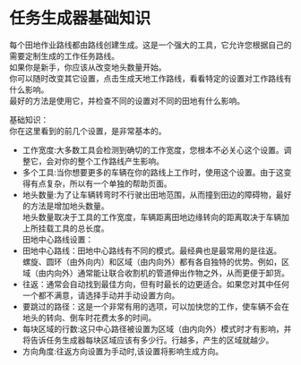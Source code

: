 # 任务生成器基础知识

  
每个田地作业路线都由路线创建生成。这是一个强大的工具，它允许您根据自己的需要定制生成的工作任务路线。  
如果你是新手，你应该从改变地头数量开始。  
你可以随时改变其它设置，点击生成天地工作路线，看看特定的设置对工作路线有什么影响。  
最好的方法是使用它，并检查不同的设置对不同的田地有什么影响。  


  
基础知识：  
你在这里看到的前几个设置，是非常基本的。  
- 工作宽度:大多数工具会检测到确切的工作宽度，您根本不必关心这个设置。调整它，会对你的整个工作路线产生影响。  
- 多个工具:当你想要更多的车辆在你的路线上工作时，使用这个设置。由于这变得有点复杂，所以有一个单独的帮助页面。  
- 地头数量:为了让车辆转弯时不行驶出田地范围，从而撞到田边的障碍物，最好的方法是增加地头数量。  
地头数量取决于工具的工作宽度，车辆距离田地边缘转向的距离取决于车辆加上所挂载工具的总长度。  
田地中心路线设置：  
- 田地中心路线：田地中心路线有不同的模式。最经典也是最常用的是往返。  
螺旋、圆环（由外向内）和区域（由内向外）都有各自独特的优势。例如，区域（由内向外）通常能让联合收割机的管道伸出作物之外，从而更便于卸货。  
- 往返：通常会自动找到最佳方向，但有时最长的边更适合。如果您对其中任何一个都不满意，请选择手动并手动设置方向。  
- 要跳过的路径：这是一个非常有用的选项，可以加快您的工作，使车辆不会在地头的转向、倒车时花费太多的时间。  
- 每块区域的行数:这只中心路径被设置为区域（由内向外）模式时才有影响，并将告诉任务生成器每块区域应该有多少行。行越多，产生的区域就越少。  
- 方向角度:往返方向设置为手动时,该设置将影响生成方向。  


